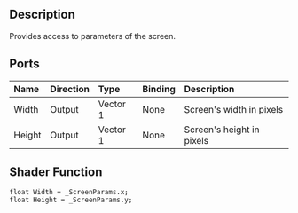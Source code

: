 ## Description

Provides access to parameters of the screen.

## Ports

| Name        | Direction           | Type  | Binding | Description |
|:------------ |:-------------|:-----|:---|:---|
| Width | Output      |    Vector 1 | None | Screen's width in pixels |
| Height | Output      |    Vector 1 | None | Screen's height in pixels |

## Shader Function

```
float Width = _ScreenParams.x;
float Height = _ScreenParams.y;
```